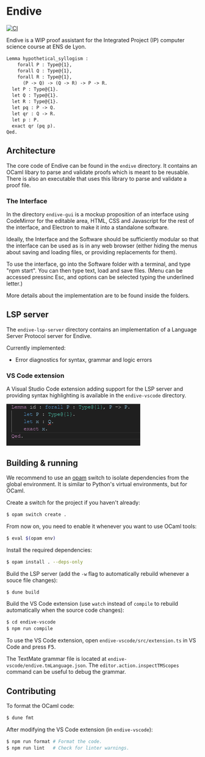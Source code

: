 # Endive

[![CI](https://github.com/ApollineRodary/Endive/actions/workflows/ci.yml/badge.svg)](https://github.com/ApollineRodary/Endive/actions/workflows/ci.yml)

Endive is a WIP proof assistant for the Integrated Project (IP) computer science
course at ENS de Lyon.

```coq
Lemma hypothetical_syllogism :
    forall P : Type@{1},
    forall Q : Type@{1},
    forall R : Type@{1},
      (P -> Q) -> (Q -> R) -> P -> R.
  let P : Type@{1}.
  let Q : Type@{1}.
  let R : Type@{1}.
  let pq : P -> Q.
  let qr : Q -> R.
  let p : P.
  exact qr (pq p).
Qed.
```

## Architecture

The core code of Endive can be found in the `endive` directory. It contains an
OCaml libary to parse and validate proofs which is meant to be reusable. There
is also an executable that uses this library to parse and validate a proof file.

### The Interface

In the directory `endive-gui` is a mockup proposition of an interface using
CodeMirror for the editable area, HTML, CSS and Javascript for the rest of the
interface, and Electron to make it into a standalone software.

Ideally, the Interface and the Software should be sufficiently modular so that
the interface can be used as is in any web browser (either hiding the menus
about saving and loading files, or providing replacements for them).

To use the interface, go into the Software folder with a terminal, and type "npm
start". You can then type text, load and save files. (Menu can be accessed
pressinc Esc, and options can be selected typing the underlined letter.)

More details about the implementation are to be found inside the folders.

## LSP server

The `endive-lsp-server` directory contains an implementation of a Language
Server Protocol server for Endive.

Currently implemented:
- Error diagnostics for syntax, grammar and logic errors

### VS Code extension

A Visual Studio Code extension adding support for the LSP server and providing
syntax highlighting is available in the `endive-vscode` directory.

![Editing an Endive file in VS Code](./endive-vscode/screenshot.png)

## Building & running

We recommend to use an [opam](https://opam.ocaml.org/) switch to isolate
dependencies from the global environment. It is similar to Python's virtual
environments, but for OCaml.

Create a switch for the project if you haven't already:
```sh
$ opam switch create .
```

From now on, you need to enable it whenever you want to use OCaml tools:
```sh
$ eval $(opam env)
```

Install the required dependencies:
```sh
$ opam install . --deps-only
```

Build the LSP server (add the `-w` flag to automatically rebuild whenever a
souce file changes):
```sh
$ dune build
```

Build the VS Code extension (use `watch` instead of `compile` to rebuild
automatically when the source code changes):
```sh
$ cd endive-vscode
$ npm run compile
```

To use the VS Code extension, open `endive-vscode/src/extension.ts` in VS Code
and press <kbd>F5</kbd>.

The TextMate grammar file is located at `endive-vscode/endive.tmLanguage.json`.
The `editor.action.inspectTMScopes` command can be useful to debug the grammar.

## Contributing

To format the OCaml code:
```sh
$ dune fmt
```

After modifying the VS Code extension (in `endive-vscode`):
```sh
$ npm run format # Format the code.
$ npm run lint   # Check for linter warnings.
```
